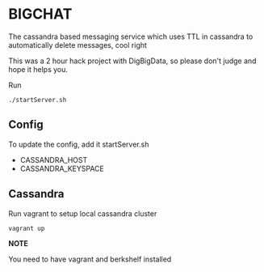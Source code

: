 # BIGCHAT

The cassandra based messaging service which uses TTL in cassandra to automatically delete messages, cool right

This was a 2 hour hack project with DigBigData, so please don't judge and hope it helps you.

Run 

````
./startServer.sh
````

## Config

To update the config, add it startServer.sh

 * CASSANDRA_HOST
 * CASSANDRA_KEYSPACE

## Cassandra

Run vagrant to setup local cassandra cluster

````
vagrant up
````

__NOTE__

You need to have vagrant and berkshelf installed
